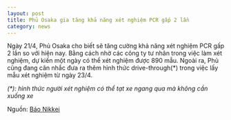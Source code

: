 ```yaml
---
layout: post
title: Phủ Osaka gia tăng khả năng xét nghiệm PCR gấp 2 lần
category: news
---
```

Ngày 21/4, Phủ Osaka cho biết sẽ tăng cường khả năng xét nghiệm PCR gấp 2 lần so với hiện nay. Bằng cách nhờ các công ty tư nhân trong việc làm xét nghiệm, dự kiến một ngày có thể xét nghiệm được 890 mẫu. Ngoài ra, Phủ cũng đang cân nhắc đưa ra thêm hình thức drive-through(*) trong việc lấy mẫu xét nghiệm từ ngày 23/4.

_(*): hình thức người xét nghiệm có thể tạt xe ngang qua mà không cần xuống xe_

Nguồn: [Báo Nikkei](https://www.nikkei.com/article/DGXMZO58320000R20C20A4AC8Z00/)